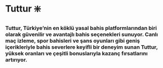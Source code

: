 # Tuttur ❇️
### Tuttur, Türkiye’nin en köklü yasal bahis platformlarından biri olarak güvenilir ve avantajlı bahis seçenekleri sunuyor. Canlı maç izleme, spor bahisleri ve şans oyunları gibi geniş içerikleriyle bahis severlere keyifli bir deneyim sunan Tuttur, yüksek oranları ve çeşitli bonuslarıyla kazanç fırsatlarını artırıyor.
